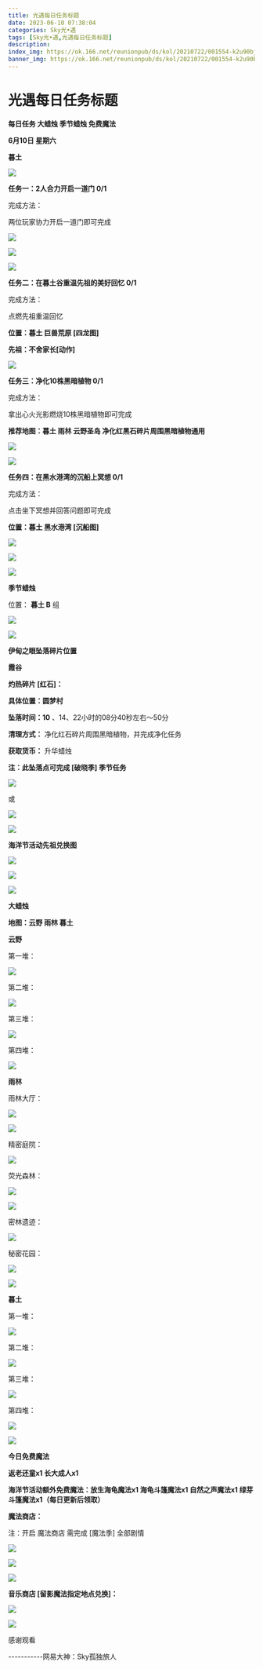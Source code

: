 ```yaml
---
title: 光遇每日任务标题
date: 2023-06-10 07:38:04
categories: Sky光•遇
tags: [Sky光•遇,光遇每日任务标题]
description: 
index_img: https://ok.166.net/reunionpub/ds/kol/20210722/001554-k2u90bj7ay.png?imageView&thumbnail=600x0&type=jpg
banner_img: https://ok.166.net/reunionpub/ds/kol/20210722/001554-k2u90bj7ay.png?imageView&thumbnail=600x0&type=jpg
---
```

# 光遇每日任务标题
**每日任务 大蜡烛 季节蜡烛 免费魔法**

 **6月10日 星期六**

 **暮土**

![](https://img.166.net/reunionpub/ds/kol/20230610/001531-y3chgd5vpn.jpg)

 **任务一：2人合力开启一道门 0/1**

完成方法：

两位玩家协力开启一道门即可完成

![](https://img.166.net/reunionpub/ds/kol/20230610/000230-jy4nd87su5.jpg)

![](https://img.166.net/reunionpub/ds/kol/20230610/000237-6ir40nkz92.jpg)

![](https://img.166.net/reunionpub/ds/kol/20230610/000245-95bgcs4qwz.jpg)

 **任务二：在暮土谷重温先祖的美好回忆 0/1**

完成方法：

点燃先祖重温回忆

 **位置：暮土 巨兽荒原 [四龙图]**

 **先祖：不舍家长[动作]**

![](https://img.166.net/reunionpub/ds/kol/20230610/000433-18v5nssfpw.jpg)

 **任务三：净化10株黑暗植物 0/1**

完成方法：

拿出心火光影燃烧10株黑暗植物即可完成

 **推荐地图：暮土 雨林 云野圣岛   净化红黑石碎片周围黑暗植物通用**

![](https://img.166.net/reunionpub/ds/kol/20230610/000529-9rkody860z.jpeg)

![](https://img.166.net/reunionpub/ds/kol/20230610/000536-hscgajyn98.jpeg)

 **任务四：在黑水港湾的沉船上冥想 0/1**

完成方法：

点击坐下冥想并回答问题即可完成

 **位置：暮土 黑水港湾 [沉船图]**

![](https://img.166.net/reunionpub/ds/kol/20230610/000559-8gk6pduftc.jpg)

![](https://img.166.net/reunionpub/ds/kol/20230610/000605-1czebosyvf.jpg)

![](https://img.166.net/reunionpub/ds/kol/20230502/053253-tkp31d0r2j.png)

 **季节蜡烛**

位置： **暮土 B** 组

![](https://img.166.net/reunionpub/ds/kol/20230609/235611-oqa7ub9gnz.jpeg)

![](https://img.166.net/reunionpub/ds/kol/20230501/003537-boqnslm12s.png)

 **伊甸之眼坠落碎片位置**

 **霞谷**

 **灼热碎片 [红石]：**

 **具体位置：圆梦村**

 **坠落时间：10** 、14、22小时的08分40秒左右～50分

 **清理方式：** 净化红石碎片周围黑暗植物，并完成净化任务

 **获取货币：** 升华蜡烛

 **注：此坠落点可完成  [破晓季] 季节任务**

![](https://img.166.net/reunionpub/ds/kol/20230610/001237-6o37lcq4kt.png)

或

![](https://img.166.net/reunionpub/ds/kol/20230610/001308-2kqmjor84f.png)

![](https://img.166.net/reunionpub/ds/kol/20230501/003537-boqnslm12s.png)

 **海洋节活动先祖兑换图**

![](https://img.166.net/reunionpub/ds/kol/20230520/040300-zap2jkovds.jpg)

![](https://img.166.net/reunionpub/ds/kol/20230520/040310-ofs4cbrjhq.jpg)

![](https://img.166.net/reunionpub/ds/kol/20230501/003537-boqnslm12s.png)

 **大蜡烛**

 **地图：云野 雨林 暮土**

 **云野**

第一堆：

![](https://img.166.net/reunionpub/ds/kol/20230609/235709-u35kla0vzo.jpeg)

第二堆：

![](https://img.166.net/reunionpub/ds/kol/20230609/235719-bm0ci8gyf5.jpeg)

第三堆：

![](https://img.166.net/reunionpub/ds/kol/20230609/235727-zfmp0achyo.jpeg)

第四堆：

![](https://img.166.net/reunionpub/ds/kol/20230609/235735-sav2f7o65p.jpeg)

 **雨林**

雨林大厅：

![](https://img.166.net/reunionpub/ds/kol/20230610/004942-c6kebswl05.jpeg)

![](https://img.166.net/reunionpub/ds/kol/20230609/001349-cl9smae4qo.jpeg)

精密庭院：

![](https://img.166.net/reunionpub/ds/kol/20230609/001416-a82vsil4e1.jpeg)

荧光森林：

![](https://img.166.net/reunionpub/ds/kol/20230609/001425-tgwbjl9shi.jpeg)

![](https://img.166.net/reunionpub/ds/kol/20230610/005017-l8a45imnzh.jpeg)

密林遗迹：

![](https://img.166.net/reunionpub/ds/kol/20230610/005040-ysw3kig9pa.jpeg)

秘密花园：

![](https://img.166.net/reunionpub/ds/kol/20230609/001433-pb7wr6jkvm.jpeg)

![](https://img.166.net/reunionpub/ds/kol/20230610/005051-w3zsua2vpq.jpeg)

 **暮土**

第一堆：

![](https://img.166.net/reunionpub/ds/kol/20230609/235834-rsvjw8idzs.jpeg)

第二堆：

![](https://img.166.net/reunionpub/ds/kol/20230609/235842-imw7r8yluv.jpeg)

第三堆：

![](https://img.166.net/reunionpub/ds/kol/20230609/235850-9hw3dfn02o.jpeg)

第四堆：

![](https://img.166.net/reunionpub/ds/kol/20230609/235858-5p2f08s1ue.jpeg)

![](https://img.166.net/reunionpub/ds/kol/20221018/100256-wzutnocka0.png)

 **今日免费魔法**

 **返老还童x1 长大成人x1**

 **海洋节活动额外免费魔法：放生海龟魔法x1 海龟斗篷魔法x1 自然之声魔法x1 绿芽斗篷魔法x1（每日更新后领取）**

 **魔法商店：**

注：开启 魔法商店 需完成 [魔法季] 全部剧情

![](https://img.166.net/reunionpub/ds/kol/20221018/100559-oibznvdtus.png)

![](https://img.166.net/reunionpub/ds/kol/20230609/235938-58mbwrhlk3.jpeg)

![](https://img.166.net/reunionpub/ds/kol/20230520/024526-niy97hflvp.jpeg)

 **音乐商店 [留影魔法指定地点兑换]：**

![](https://img.166.net/reunionpub/ds/kol/20230609/235955-ulfrvm74p6.jpeg)

![](https://img.166.net/reunionpub/ds/kol/20230502/235738-ls601349yq.png)

感谢观看

\-----------网易大神：Sky孤独旅人

